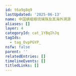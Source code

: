 ```yaml
---
id: t6a9g8q9
lastUpdated: '2025-06-13'
name: 中国蜻蜓眼琉璃珠及其海外溯源
aliases: []
layer: 4
categoryId: cat_1YBqIhJq
tagIds:
  - tag_OvpPGYP_
nsfw: false
parent: ''
relatedEntries: []
timelineEvents: []
titledLinks: []
---
```



